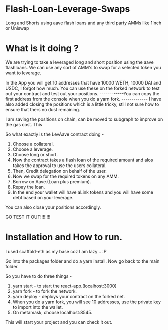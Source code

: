 # Flash-Loan-Leverage-Swaps
Long and Shorts using aave flash loans and any third party AMMs like 1Inch or Uniswap

# What is it doing ?
We are trying to take a leveraged long and short position using the aave flashloans. We can use any sort of AMM's to swap for a selected token you want to leverage. 

In the App you will get 10 addresses that have 10000 WETH, 10000 DAI and USDC, I forgot how much. You can use these on the forked network to test out your contract and test out your positions. 
------------You can copy the first address from the console when you do a yarn fork. -------------
I have also added closing the positions which is a little tricky, still not sure how to ensure that thers no dust remaining.

I am saving the positions on chain, can be moved to subgraph to improve on the gas cost. This

So what exactly is the LevAave contract doing - 

1. Choose a collateral.
2. Choose a leverage.
3. Choose long or short.
4. Now the contract takes a flash loan of the required amount and alos takes the approval to use the users collateral.
5. Then, Credit delegation on behalf of the user.
6. Now we swap for the required tokens on any AMM. 
7. Borrow on Aave.(Loan plus premium).
8. Repay the loan.
9. In the end your wallet will have aLink tokens and you will have some debt based on your leverage. 

You can also close your positions accordingly. 

GO TEST IT OUT!!!!!!!!

# Installation and How to run.

I used scaffold-eth as my base coz I am lazy .. :P

Go into the packages folder and do a yarn install.
Now go back to the main folder.

So you have to do three things -
1. yarn start - to start the react-app.(localhost:3000)
2. yarn fork - to fork the network.
3. yarn deploy - deploys your contract on the forked net.
4. When you do a yarn fork, you will see 10 addresses, use the private key to import into the wallet.
5. On metamask, choose localhost:8545. 

This will start your project and you can check it out. 